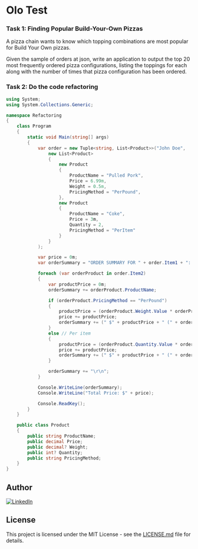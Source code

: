 # Olo Test


### Task 1: Finding Popular Build-Your-Own Pizzas

A pizza chain wants to know which topping combinations are most popular for Build Your Own pizzas.

Given the sample of orders at json, write an application to output the top 20 most frequently ordered pizza configurations, listing the toppings for each along with the number of times that pizza configuration has been ordered.

### Task 2: Do the code refactoring

```csharp
using System;
using System.Collections.Generic;

namespace Refactoring
{
    class Program
    {
        static void Main(string[] args)
        {
            var order = new Tuple<string, List<Product>>("John Doe",
                new List<Product>
                {
                    new Product
                    {
                        ProductName = "Pulled Pork",
                        Price = 6.99m,
                        Weight = 0.5m,
                        PricingMethod = "PerPound",
                    },
                    new Product
                    {
                        ProductName = "Coke",
                        Price = 3m,
                        Quantity = 2,
                        PricingMethod = "PerItem"
                    }
                }
            );

            var price = 0m;
            var orderSummary = "ORDER SUMMARY FOR " + order.Item1 + ": \r\n";

            foreach (var orderProduct in order.Item2)
            {
                var productPrice = 0m;
                orderSummary += orderProduct.ProductName;

                if (orderProduct.PricingMethod == "PerPound")
                {
                    productPrice = (orderProduct.Weight.Value * orderProduct.Price);
                    price += productPrice;
                    orderSummary += (" $" + productPrice + " (" + orderProduct.Weight + " pounds at $" + orderProduct.Price + " per pound)");
                }
                else // Per item
                {
                    productPrice = (orderProduct.Quantity.Value * orderProduct.Price);
                    price += productPrice;
                    orderSummary += (" $" + productPrice + " (" + orderProduct.Quantity + " items at $" + orderProduct.Price + " each)");
                }

                orderSummary += "\r\n";
            }

            Console.WriteLine(orderSummary);
            Console.WriteLine("Total Price: $" + price);

            Console.ReadKey();
        }
    }

    public class Product
    {
        public string ProductName;
        public decimal Price;
        public decimal? Weight;
        public int? Quantity;
        public string PricingMethod;
    }
}
```

## Author
[![LinkedIn][LinkedIn]](https://www.linkedin.com/in/alex95/)

## License

This project is licensed under the MIT License - see the [LICENSE.md](LICENSE.md) file for details.

[LinkedIn]: https://s9.postimg.cc/6lns3n0kv/In-2_CRev-28px-_R.png
